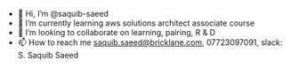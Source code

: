 - 👋 Hi, I’m @saquib-saeed
- 🌱 I’m currently learning aws solutions architect associate course
- 💞️ I’m looking to collaborate on learning, pairing, R & D
- 📫 How to reach me saquib.saeed@bricklane.com, 07723097091, slack: S. Saquib Saeed

<!---
saquib-saeed/saquib-saeed is a ✨ special ✨ repository because its `README.md` (this file) appears on your GitHub profile.
You can click the Preview link to take a look at your changes.
--->
